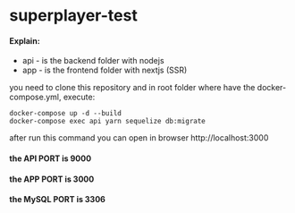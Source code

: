 # superplayer-test

#### Explain:
- api - is the backend folder with nodejs
- app - is the frontend folder with nextjs (SSR)

you need to clone this repository and in root folder where have the docker-compose.yml, execute:
```
docker-compose up -d --build
docker-compose exec api yarn sequelize db:migrate
```

after run this command you can open in browser http://localhost:3000

#### the API PORT is 9000
#### the APP PORT is 3000
#### the MySQL PORT is 3306
